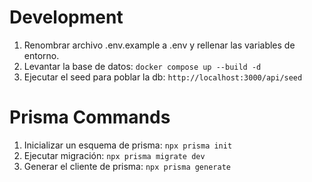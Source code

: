 # Development

1. Renombrar archivo .env.example a .env y rellenar las variables de entorno.
2. Levantar la base de datos: `docker compose up --build -d`
3. Ejecutar el seed para poblar la db: `http://localhost:3000/api/seed`

# Prisma Commands

1. Inicializar un esquema de prisma: `npx prisma init`
2. Ejecutar migración: `npx prisma migrate dev`
3. Generar el cliente de prisma: `npx prisma generate`
